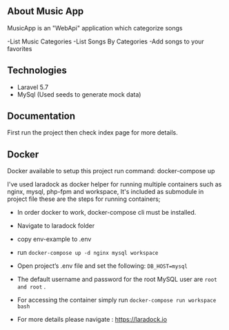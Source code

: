 
## About Music App

MusicApp is an "WebApi" application which categorize songs

-List Music Categories
-List Songs By Categories
-Add songs to your favorites

## Technologies

* Laravel 5.7
* MySql (Used seeds to generate mock data)

## Documentation

First run the project then check index page for more details.

## Docker
Docker available to setup this project run command:
docker-compose up

I've used laradock as docker helper for running multiple containers such as nginx, mysql, php-fpm and workspace,
It's included as submodule in project file these are the steps for running containers;

* In order docker to work, docker-compose cli must be installed.
* Navigate to laradock folder
* copy env-example to .env
* run ```docker-compose up -d nginx mysql workspace```
* Open project’s .env file and set the following: ``DB_HOST=mysql``
*  The default username and password for the root MySQL user are ``root and root`` .
* For accessing the container simply run `` docker-compose run workspace bash ``

* For more details please navigate : https://laradock.io

